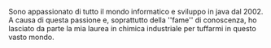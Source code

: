 Sono appassionato di tutto il mondo informatico e sviluppo in java dal 2002.
A causa di questa passione e, soprattutto della ''fame'' di conoscenza, ho lasciato da parte la mia laurea in chimica industriale per tuffarmi in questo vasto mondo.
